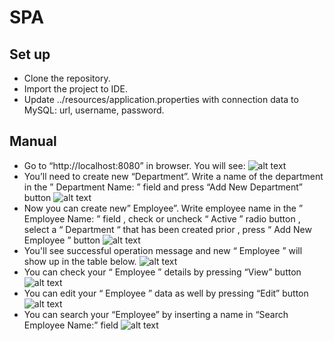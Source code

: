 # SPA

## Set up
* Clone the repository.
* Import the project to IDE.
* Update ../resources/application.properties  with connection data to MySQL:  url, username, password.

## Manual
* Go to “http://localhost:8080” in browser. You will see:
![alt text](https://i.imgur.com/GrDyhg8.png)
* You’ll need to create new  “Department”.  Write a name of the department in the ” Department Name: ” field  and press “Add New Department” button
![alt text](https://i.imgur.com/uwb6eRA.png)
* Now you can create new” Employee”. Write employee name in the ” Employee Name: ” field , check or uncheck “ Active ” radio button   , select a  “ Department “ that has been created  prior , press “ Add New Employee ” button
![alt text](https://i.imgur.com/qLMeADw.png)
* You'll see successful operation message and new “ Employee ” will show up in the table below.
![alt text](https://i.imgur.com/85LmweG.png)
* You can check your  “ Employee ” details by pressing “View” button
![alt text](https://i.imgur.com/hqEIKSt.png)
* You can edit your “ Employee ” data as well by pressing “Edit” button
![alt text](https://i.imgur.com/kzuHrUp.png)
* You can search your “Employee” by inserting a name in  “Search Employee Name:” field 
![alt text](https://i.imgur.com/X3BrePq.png)



